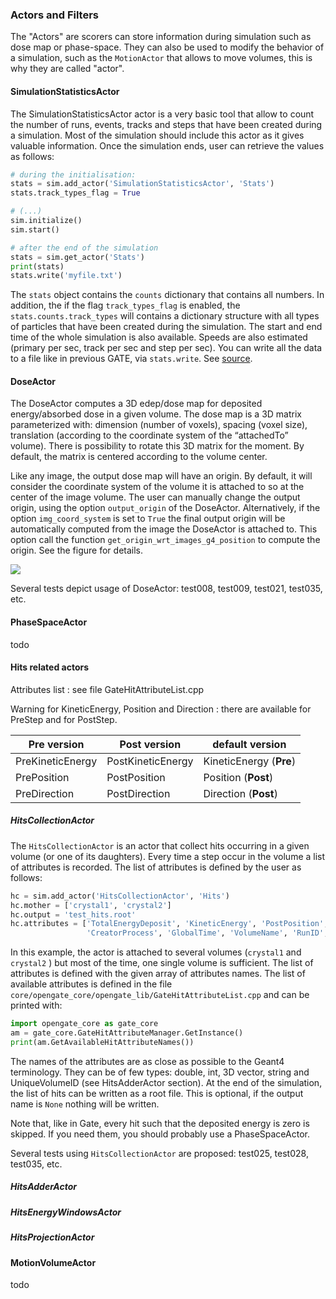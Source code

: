 ### Actors and Filters

The "Actors" are scorers can store information during simulation such as dose map or phase-space. They can also be used to modify the behavior of a simulation, such as the `MotionActor` that allows to move volumes, this is why they are called "actor".

#### SimulationStatisticsActor

The SimulationStatisticsActor actor is a very basic tool that allow to count the number of runs, events, tracks and steps that have been created during a simulation. Most of the simulation should include this actor as it gives valuable information. Once the simulation ends, user can retrieve the values as follows:

```python
# during the initialisation:
stats = sim.add_actor('SimulationStatisticsActor', 'Stats')
stats.track_types_flag = True

# (...)
sim.initialize()
sim.start()

# after the end of the simulation
stats = sim.get_actor('Stats')
print(stats)
stats.write('myfile.txt')
```

The `stats` object contains the `counts` dictionary that contains all numbers. In addition, the if the flag `track_types_flag` is enabled, the `stats.counts.track_types` will contains a dictionary structure with all types of particles that have been created during the simulation. The start and end time of the whole simulation is also available. Speeds are also estimated (primary per sec, track per sec and step per sec). You can write all the data to a file like in previous GATE, via `stats.write`. See [source](https://tinyurl.com/pygate/actor/SimulationStatisticsActor/).

#### DoseActor

The DoseActor computes a 3D edep/dose map for deposited energy/absorbed dose in a given volume. The dose map is a 3D matrix parameterized with: dimension (number of voxels), spacing (voxel size), translation (according to the coordinate system of the “attachedTo” volume). There is possibility to rotate this 3D matrix for the moment. By default, the matrix is centered according to the volume center.

Like any image, the output dose map will have an origin. By default, it will consider the coordinate system of the volume it is attached to so at the center of the image volume. The user can manually change the output origin, using the option `output_origin` of the DoseActor. Alternatively, if the option `img_coord_system` is set to `True` the final output origin will be automatically computed from the image the DoseActor is attached to. This option call the function `get_origin_wrt_images_g4_position` to compute the origin. See the figure for details.

![](figures/image_coord_system.png)

Several tests depict usage of DoseActor: test008, test009, test021, test035, etc.

#### PhaseSpaceActor

todo



#### Hits related actors

Attributes list : see file GateHitAttributeList.cpp

Warning for KineticEnergy, Position and Direction : there are available for PreStep and for PostStep.

| Pre version | Post version | default version         |
|-------------|--------------|-------------------------|
| PreKineticEnergy | PostKineticEnergy | KineticEnergy (**Pre**) |
| PrePosition | PostPosition | Position (**Post**)     |
| PreDirection | PostDirection | Direction (**Post**)    |


##### HitsCollectionActor

The `HitsCollectionActor` is an actor that collect hits occurring in a given volume (or one of its daughters). Every time a step occur in the volume a list of attributes is recorded. The list of attributes is defined by the user as follows:

```python
hc = sim.add_actor('HitsCollectionActor', 'Hits')
hc.mother = ['crystal1', 'crystal2']
hc.output = 'test_hits.root'
hc.attributes = ['TotalEnergyDeposit', 'KineticEnergy', 'PostPosition',
                 'CreatorProcess', 'GlobalTime', 'VolumeName', 'RunID', 'ThreadID', 'TrackID']
```

In this example, the actor is attached to several volumes (`crystal1` and `crystal2` ) but most of the time, one single volume is sufficient. The list of attributes is defined with the given array of attributes names. The list of available attributes is defined in the file `core/opengate_core/opengate_lib/GateHitAttributeList.cpp` and can be printed with:

```python
import opengate_core as gate_core
am = gate_core.GateHitAttributeManager.GetInstance()
print(am.GetAvailableHitAttributeNames())
```

The names of the attributes are as close as possible to the Geant4 terminology. They can be of few types: double, int, 3D vector, string and UniqueVolumeID (see HitsAdderActor section). At the end of the simulation, the list of hits can be written as a root file. This is optional, if the output name is `None` nothing will be written.

Note that, like in Gate, every hit such that the deposited energy is zero is skipped. If you need them, you should probably use a PhaseSpaceActor.

Several tests using `HitsCollectionActor` are proposed: test025, test028, test035, etc.

##### HitsAdderActor



##### HitsEnergyWindowsActor

##### HitsProjectionActor

#### MotionVolumeActor

todo
